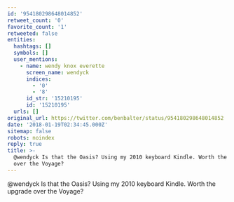 ```yaml
---
id: '954180298648014852'
retweet_count: '0'
favorite_count: '1'
retweeted: false
entities:
  hashtags: []
  symbols: []
  user_mentions:
    - name: wendy knox everette
      screen_name: wendyck
      indices:
        - '0'
        - '8'
      id_str: '15210195'
      id: '15210195'
  urls: []
original_url: https://twitter.com/benbalter/status/954180298648014852
date: '2018-01-19T02:34:45.000Z'
sitemap: false
robots: noindex
reply: true
title: >-
  @wendyck Is that the Oasis? Using my 2010 keyboard Kindle. Worth the upgrade
  over the Voyage?
---
```


@wendyck Is that the Oasis? Using my 2010 keyboard Kindle. Worth the upgrade over the Voyage?